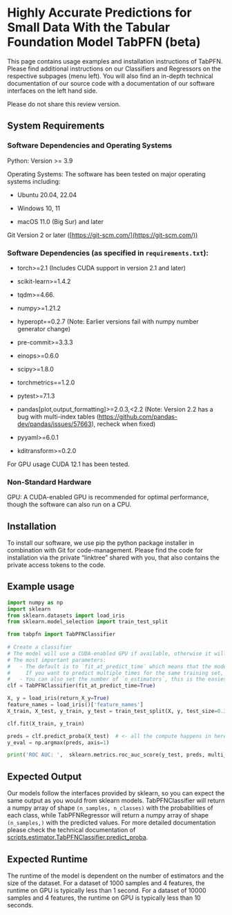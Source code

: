 # Highly Accurate Predictions for Small Data With the Tabular Foundation Model TabPFN (beta)

This page contains usage examples and installation instructions of TabPFN. Please find additional instructions on our Classifiers and Regressors on the respective subpages (menu left). You will also find an in-depth technical documentation of our source code with a documentation of our software interfaces on the left hand side.

Please do not share this review version.

## System Requirements

### Software Dependencies and Operating Systems
Python: Version >= 3.9

Operating Systems: The software has been tested on major operating systems including:

- Ubuntu 20.04, 22.04

- Windows 10, 11

- macOS 11.0 (Big Sur) and later

Git Version 2 or later ([https://git-scm.com/](https://git-scm.com/))

### Software Dependencies (as specified in `requirements.txt`):

- torch>=2.1 (Includes CUDA support in version 2.1 and later)

- scikit-learn>=1.4.2

- tqdm>=4.66.

- numpy>=1.21.2

- hyperopt==0.2.7 (Note: Earlier versions fail with numpy number generator change)

- pre-commit>=3.3.3

- einops>=0.6.0

- scipy>=1.8.0

- torchmetrics==1.2.0

- pytest>=7.1.3

- pandas[plot,output_formatting]>=2.0.3,<2.2 (Note: Version 2.2 has a bug with multi-index tables (https://github.com/pandas-dev/pandas/issues/57663), recheck when fixed)

- pyyaml>=6.0.1

- kditransform>=0.2.0

For GPU usage CUDA 12.1 has been tested.

### Non-Standard Hardware
GPU: A CUDA-enabled GPU is recommended for optimal performance, though the software can also run on a CPU.

## Installation

To install our software, we use pip the python package installer in combination with Git for code-management. Please find the code for installation via the private “linktree” shared with you, that also contains the private access tokens to the code.

## Example usage
```python
import numpy as np
import sklearn
from sklearn.datasets import load_iris
from sklearn.model_selection import train_test_split

from tabpfn import TabPFNClassifier
 
# Create a classifier
# The model will use a CUDA-enabled GPU if available, otherwise it will use the CPU.
# The most important parameters:
#   - The default is to `fit_at_predict_time` which means that the model will be fit at the time of prediction, this is useful for large datasets and when you only want to predict once.
#     If you want to predict multiple times for the same training set, set `fit_at_predict_time=False` and the model will be fit at the time of `fit` and save its state for later.
#   - You can also set the number of `n_estimators`, this is the easiest way to control the trade-off between speed and accuracy.
clf = TabPFNClassifier(fit_at_predict_time=True)

X, y = load_iris(return_X_y=True)
feature_names = load_iris()['feature_names']
X_train, X_test, y_train, y_test = train_test_split(X, y, test_size=0.33, random_state=42)

clf.fit(X_train, y_train)

preds = clf.predict_proba(X_test)  # <- all the compute happens in here
y_eval = np.argmax(preds, axis=1)

print('ROC AUC: ',  sklearn.metrics.roc_auc_score(y_test, preds, multi_class='ovr'), 'Accuracy', sklearn.metrics.accuracy_score(y_test, y_eval))
```


## Expected Output
Our models follow the interfaces provided by sklearn, so you can expect the same output as you would from sklearn models.
TabPFNClassifier will return a numpy array of shape `(n_samples, n_classes)` with the probabilities of each class, while
TabPFNRegressor will return a numpy array of shape `(n_samples,)` with the predicted values. For more detailed documentation
please check the technical documentation of [scripts.estimator.TabPFNClassifier.predict_proba](https://priorlabs.github.io/api/tabpfn_classifier/#scripts.estimator.TabPFNClassifier.predict_proba).

## Expected Runtime
The runtime of the model is dependent on the number of estimators and the size of the dataset. For a dataset of 1000
samples and 4 features, the runtime on GPU is typically less than 1 second. For a dataset of 10000 samples and 4 features, the
runtime on GPU is typically less than 10 seconds.